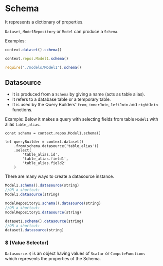 # Schema
It represents a dictionary of properties.

`Dataset`, `ModelRepository` or `Model` can produce a `Schema`.

Examples:
```js
context.dataset().schema()

context.repos.Model1.schema()

require('./models/Model1').schema()

```

## Datasource

- It is produced from a `Schema` by giving a name (acts as table alias).
- It refers to a database table or a temporary table.
- It is used by the Query Builders' `from`, `innerJoin`, `leftJoin` and `rightJoin` functions.

Example: 
Below it makes a query with selecting fields from table `Model1` with alias `table_alias`.

```js{4,6-8}
const schema = context.repos.Model1.schema()

let queryBuilder = context.dataset()
    .from(schema.datasource('table_alias'))
    .select(
        'table_alias.id',
        'table_alias.field1',
        'table_alias.field2'
    )
```

There are many ways to create a datasource instance.

```js
Model1.schema().datasource(string)
//OR a shortcut:
Model1.datasource(string)

modelRepository1.schema().datasource(string)
//OR a shortcut:
modelRepository1.datasource(string)

dataset1.schema().datasource(string)
//OR a shortcut:
dataset1.datasource(string)
```

### $ (Value Selector)

`Datasource.$` is an object having values of `Scalar` or `ComputeFunctions` which represents the properties of the Schema.
